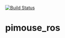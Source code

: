 [![Build Status](https://travis-ci.org/nzhoo/pimouse_ros.svg?branch=master)](https://travis-ci.org/nzhoo/pimouse_ros)

# pimouse_ros
